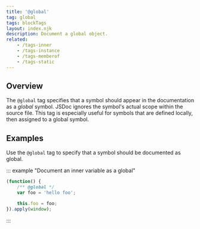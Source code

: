 ```yaml
---
title: '@global'
tag: global
tags: blockTags
layout: index.njk
description: Document a global object.
related:
    - /tags-inner
    - /tags-instance
    - /tags-memberof
    - /tags-static
---
```


## Overview

The `@global` tag specifies that a symbol should appear in the documentation as a _global_ symbol.
JSDoc ignores the symbol's actual scope within the source file. This tag is especially useful for
symbols that are defined locally, then assigned to a global symbol.


## Examples

Use the `@global`  tag to specify that a symbol should be documented as global.

::: example "Document an inner variable as a global"

```js
(function() {
    /** @global */
    var foo = 'hello foo';

    this.foo = foo;
}).apply(window);
```
:::
